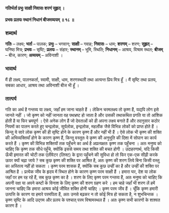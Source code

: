 #### गतिर्भर्ता प्रभुः साक्षी निवासः शरणं सुहृत् ।
#### प्रभवः प्रलयः स्थानं निधानं बीजमव्ययम् ॥ १८ ॥

### शब्दार्थ

**गतिः** – लक्ष्य; **भर्ता** – पालक; **प्रभुः** – भगवान्; **साक्षी** – गवाह; **निवासः** – धाम; **शरणम्** – शरण; **सुहृत्** – घनिष्ठ मित्र; **प्रभवः** – सृष्टि; **प्रलयः** – संहार; **स्थानम्** – भूमि, स्थिति; **निधानम्** – आश्रय, विश्राम स्थल; **बीजम्** – बीज, कारण; **अव्ययम्** – अविनाशी ।

### भावार्थ

मैं ही लक्ष्य, पालनकर्ता, स्वामी, साक्षी, धाम, शरणस्थली तथा अत्यन्त प्रिय मित्र हूँ । मैं सृष्टि तथा प्रलय, सबका आधार, आश्रय तथा अविनाशी बीज भी हूँ ।

### तात्पर्य

गति का अर्थ है गन्तव्य या लक्ष्य, जहाँ हम जाना चाहते हैं । लेकिन चरमलक्ष्य तो कृष्ण हैं, यद्यपि लोग इसे जानते नहीं । जो कृष्ण को नहीं जानता वह पथभ्रष्ट हो जाता है और उसकी तथाकथित प्रगति या तो आंशिक होती है या फिर भ्रमपूर्ण । ऐसे अनेक लोग हैं जो देवताओं को ही अपना लक्ष्य बनाते हैं और तदनुसार कठोर नियमों का पालन करते हुए चन्द्रलोक, सूर्यलोक, इन्द्रलोक, महर्लोक जैसे विभिन्न लोकों को प्राप्त होते हैं । किन्तु ये सारे लोक कृष्ण की ही सृष्टि होने के कारण कृष्ण हैं और नहीं भी हैं । ऐसे लोक भी कृष्ण की शक्ति की अभिव्यक्तियाँ होने के कारण कृष्ण हैं, किन्तु वस्तुतः वे कृष्ण की अनुभूति की दिशा में सोपान का कार्य करते हैं । कृष्ण की विभिन्न शक्तियों तक पहुँचने का अर्थ है अप्रत्यक्षतः कृष्ण तक पहुँचना । अतः मनुष्य को चाहिए कि कृष्ण तक सीधे पहुँचे, क्योंकि इससे समय तथा शक्ति की बचत होगी । उदाहरणार्थ, यदि किसी ऊँची इमारत की चोटी तक एलीवेटर (लिफ्ट) के द्वारा पहुँचने की सुविधा हो तो फिर एक-एक सीढ़ी करके ऊपर क्यों चढ़ा जाये ? सब कुछ कृष्ण की शक्ति पर आश्रित है, अतः कृष्ण की शरण लिये बिना किसी वस्तु का अस्तित्व नहीं हो सकता । कृष्ण परम शासक हैं, क्योंकि सब कुछ उन्हीं का है और उन्हीं की शक्ति पर आश्रित है । प्रत्येक जीव के हृदय में स्थित होने के कारण कृष्ण परम साक्षी हैं । हमारा घर, देश या लोक जहाँ पर हम रह रहें हैं, सब कुछ कृष्ण का है । शरण के लिए कृष्ण परम गन्तव्य हैं, अतः मनुष्य को चाहिए कि अपनी रक्षा या अपने कष्टों के विनाश के लिए कृष्ण की शरण ग्रहण करे । हम चाहे जहाँ भी शरण लें हमें जानना चाहिए कि हमारा आश्रय कोई जीवित शक्ति होनी चाहिए । कृष्ण परम जीव हैं । चूँकि कृष्ण हमारी उत्पत्ति के कारण या हमारे परमपिता हैं, अतः उनसे बढ़कर न तो कोई मित्र हो सकता है, न शुभचिन्तक । कृष्ण सृष्टि के आदि उद्गम और प्रलय के पश्चात् परम विश्रामस्थल हैं । अतः कृष्ण सभी कारणों के शाश्वत कारण हैं ।